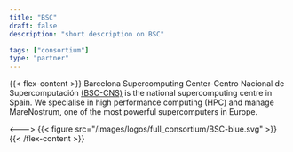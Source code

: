 ```yaml
---
title: "BSC"
draft: false
description: "short description on BSC"

tags: ["consortium"]
type: "partner" 
---
```

{{< flex-content >}}
Barcelona Supercomputing Center-Centro Nacional de Supercomputación [(BSC-CNS)](https://www.bsc.es) is the national supercomputing centre in Spain. We specialise in high performance computing (HPC) and manage MareNostrum, one of the most powerful supercomputers in Europe.

<--->
{{< figure src="/images/logos/full_consortium/BSC-blue.svg" >}}
{{< /flex-content >}}